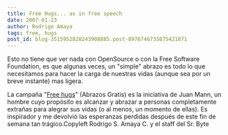 ```yaml
---
title: Free Hugs... as in free speech
date: 2007-01-23
author: Rodrigo Amaya
tags: free, hugs
post_id: blog-3515952828243908885.post-8976746735875421871
---
```


Esto no tiene que ver nada con OpenSource o con la Free
      Software Foundation, es que
algunas veces, un "simple" abrazo es todo lo que
      necesitamos para hacer la carga de nuestras vidas (aunque sea por un breve instante) mas
      ligera.

La campaña "[Free hugs](http://www.freehugscampaign.org/)" (Abrazos Gratis) es la
      iniciativa de Juan Mann, un hombre cuyo
      propósito es alcanzar y abrazar a personas
      completamente extrañas para alegrar sus vidas (o al menos, un momento de ellas).
      Es inspirador y me devolvió las esperanzas perdidas después de este fin de semana tan
      trágico.Copyleft Rodrigo S. Amaya C. y el staff del Sr.
      Byte
